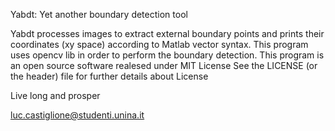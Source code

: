 Yabdt: Yet another boundary detection tool

Yabdt processes images to extract external boundary points and prints their coordinates (xy space) according to Matlab vector syntax. This program uses opencv lib in order to perform the boundary detection. This program is an open source software realesed under MIT License See the LICENSE (or the header) file for further details about License

Live long and prosper

luc.castiglione@studenti.unina.it


